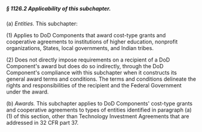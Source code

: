 ##### § 1126.2 Applicability of this subchapter. #####

(a) *Entities.* This subchapter:

(1) Applies to DoD Components that award cost-type grants and cooperative agreements to institutions of higher education, nonprofit organizations, States, local governments, and Indian tribes.

(2) Does not directly impose requirements on a recipient of a DoD Component's award but does do so indirectly, through the DoD Component's compliance with this subchapter when it constructs its general award terms and conditions. The terms and conditions delineate the rights and responsibilities of the recipient and the Federal Government under the award.

(b) *Awards.* This subchapter applies to DoD Components' cost-type grants and cooperative agreements to types of entities identified in paragraph (a)(1) of this section, other than Technology Investment Agreements that are addressed in 32 CFR part 37.